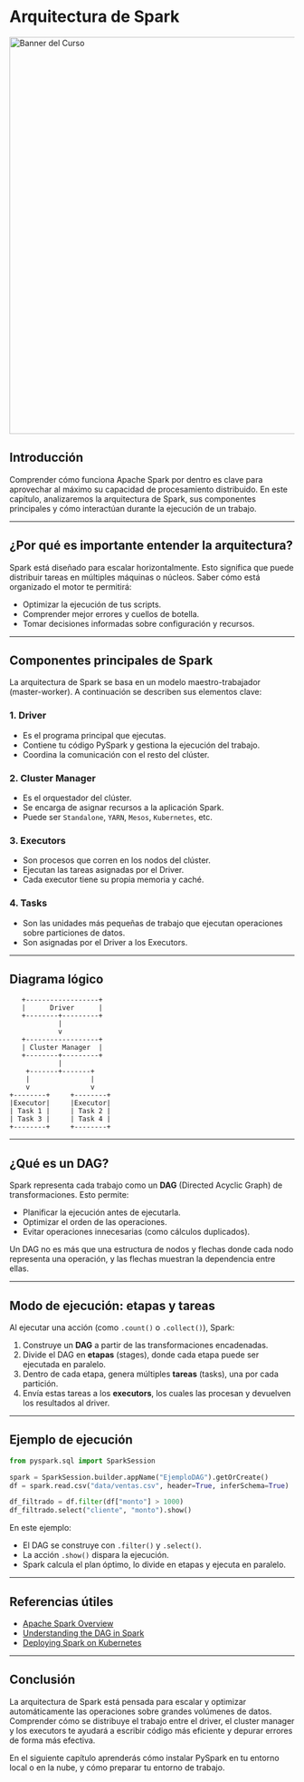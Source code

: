 
# Arquitectura de Spark

<img src="../images/arquitectura.png" alt="Banner del Curso" width="700" >


## Introducción

Comprender cómo funciona Apache Spark por dentro es clave para aprovechar al máximo su capacidad de procesamiento distribuido. En este capítulo, analizaremos la arquitectura de Spark, sus componentes principales y cómo interactúan durante la ejecución de un trabajo.

---

## ¿Por qué es importante entender la arquitectura?

Spark está diseñado para escalar horizontalmente. Esto significa que puede distribuir tareas en múltiples máquinas o núcleos. Saber cómo está organizado el motor te permitirá:

- Optimizar la ejecución de tus scripts.
- Comprender mejor errores y cuellos de botella.
- Tomar decisiones informadas sobre configuración y recursos.

---

## Componentes principales de Spark

La arquitectura de Spark se basa en un modelo maestro-trabajador (master-worker). A continuación se describen sus elementos clave:

### 1. Driver

- Es el programa principal que ejecutas.
- Contiene tu código PySpark y gestiona la ejecución del trabajo.
- Coordina la comunicación con el resto del clúster.

### 2. Cluster Manager

- Es el orquestador del clúster.
- Se encarga de asignar recursos a la aplicación Spark.
- Puede ser `Standalone`, `YARN`, `Mesos`, `Kubernetes`, etc.

### 3. Executors

- Son procesos que corren en los nodos del clúster.
- Ejecutan las tareas asignadas por el Driver.
- Cada executor tiene su propia memoria y caché.

### 4. Tasks

- Son las unidades más pequeñas de trabajo que ejecutan operaciones sobre particiones de datos.
- Son asignadas por el Driver a los Executors.

---

## Diagrama lógico

```text
   +------------------+
   |      Driver      |
   +--------+---------+
            |
            v
   +------------------+
   | Cluster Manager  |
   +--------+---------+
            |
    +-------+-------+
    |               |
    v               v
+--------+     +--------+
|Executor|     |Executor|
| Task 1 |     | Task 2 |
| Task 3 |     | Task 4 |
+--------+     +--------+
```

---

## ¿Qué es un DAG?

Spark representa cada trabajo como un **DAG** (Directed Acyclic Graph) de transformaciones. Esto permite:

- Planificar la ejecución antes de ejecutarla.
- Optimizar el orden de las operaciones.
- Evitar operaciones innecesarias (como cálculos duplicados).

Un DAG no es más que una estructura de nodos y flechas donde cada nodo representa una operación, y las flechas muestran la dependencia entre ellas.

---

## Modo de ejecución: etapas y tareas

Al ejecutar una acción (como `.count()` o `.collect()`), Spark:

1. Construye un **DAG** a partir de las transformaciones encadenadas.
2. Divide el DAG en **etapas** (stages), donde cada etapa puede ser ejecutada en paralelo.
3. Dentro de cada etapa, genera múltiples **tareas** (tasks), una por cada partición.
4. Envía estas tareas a los **executors**, los cuales las procesan y devuelven los resultados al driver.

---

## Ejemplo de ejecución

```python
from pyspark.sql import SparkSession

spark = SparkSession.builder.appName("EjemploDAG").getOrCreate()
df = spark.read.csv("data/ventas.csv", header=True, inferSchema=True)

df_filtrado = df.filter(df["monto"] > 1000)
df_filtrado.select("cliente", "monto").show()
```

En este ejemplo:

- El DAG se construye con `.filter()` y `.select()`.
- La acción `.show()` dispara la ejecución.
- Spark calcula el plan óptimo, lo divide en etapas y ejecuta en paralelo.


---

## Referencias útiles

- [Apache Spark Overview](https://spark.apache.org/docs/latest/cluster-overview.html)
- [Understanding the DAG in Spark](https://spark.apache.org/docs/latest/rdd-programming-guide.html#rdd-operations)
- [Deploying Spark on Kubernetes](https://spark.apache.org/docs/latest/running-on-kubernetes.html)

---

## Conclusión

La arquitectura de Spark está pensada para escalar y optimizar automáticamente las operaciones sobre grandes volúmenes de datos. Comprender cómo se distribuye el trabajo entre el driver, el cluster manager y los executors te ayudará a escribir código más eficiente y depurar errores de forma más efectiva.

En el siguiente capítulo aprenderás cómo instalar PySpark en tu entorno local o en la nube, y cómo preparar tu entorno de trabajo.
